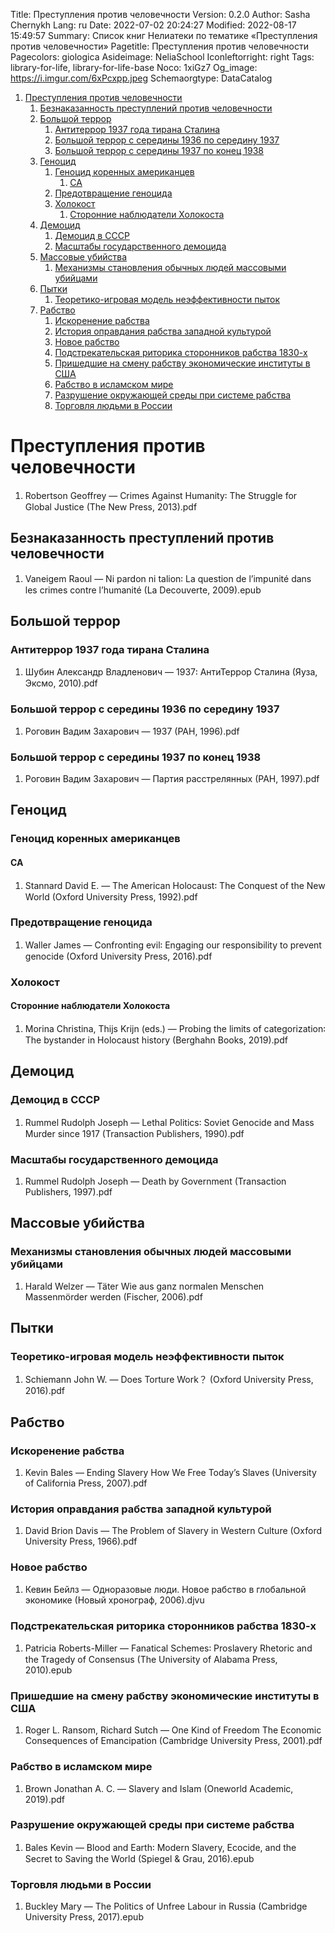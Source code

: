 Title: Преступления против человечности
Version: 0.2.0
Author: Sasha Chernykh
Lang: ru
Date: 2022-07-02 20:24:27
Modified: 2022-08-17 15:49:57
Summary: Список книг Нелиатеки по тематике «Преступления против человечности»
Pagetitle: Преступления против человечности
Pagecolors: giologica
Asideimage: NeliaSchool
Iconleftorright: right
Tags: library-for-life, library-for-life-base
Noco: 1xiGz7
Og_image: https://i.imgur.com/6xPcxpp.jpeg
Schemaorgtype: DataCatalog

<!-- MarkdownTOC -->

1. [Преступления против человечности](#Преступления-против-человечности)
	1. [Безнаказанность преступлений против человечности](#Безнаказанность-преступлений-против-человечности)
	1. [Большой террор](#Большой-террор)
		1. [Антитеррор 1937 года тирана Сталина](#Антитеррор-1937-года-тирана-Сталина)
		1. [Большой террор с середины 1936 по середину 1937](#Большой-террор-с-середины-1936-по-середину-1937)
		1. [Большой террор с середины 1937 по конец 1938](#Большой-террор-с-середины-1937-по-конец-1938)
	1. [Геноцид](#Геноцид)
		1. [Геноцид коренных американцев](#Геноцид-коренных-американцев)
			1. [CA](#CA)
		1. [Предотвращение геноцида](#Предотвращение-геноцида)
		1. [Холокост](#Холокост)
			1. [Сторонние наблюдатели Холокоста](#Сторонние-наблюдатели-Холокоста)
	1. [Демоцид](#Демоцид)
		1. [Демоцид в СССР](#Демоцид-в-СССР)
		1. [Масштабы государственного демоцида](#Масштабы-государственного-демоцида)
	1. [Массовые убийства](#Массовые-убийства)
		1. [Механизмы становления обычных людей массовыми убийцами](#Механизмы-становления-обычных-людей-массовыми-убийцами)
	1. [Пытки](#Пытки)
		1. [Теоретико-игровая модель неэффективности пыток](#Теоретико-игровая-модель-неэффективности-пыток)
	1. [Рабство](#Рабство)
		1. [Искоренение рабства](#Искоренение-рабства)
		1. [История оправдания рабства западной культурой](#История-оправдания-рабства-западной-культурой)
		1. [Новое рабство](#Новое-рабство)
		1. [Подстрекательская риторика сторонников рабства 1830-х](#Подстрекательская-риторика-сторонников-рабства-1830-х)
		1. [Пришедшие на смену рабству экономические институты в США](#Пришедшие-на-смену-рабству-экономические-институты-в-США)
		1. [Рабство в исламском мире](#Рабство-в-исламском-мире)
		1. [Разрушение окружающей среды при системе рабства](#Разрушение-окружающей-среды-при-системе-рабства)
		1. [Торговля людьми в России](#Торговля-людьми-в-России)

<!-- /MarkdownTOC -->

<a id="Преступления-против-человечности"></a>
# Преступления против человечности

1. Robertson Geoffrey — Crimes Against Humanity꞉ The Struggle for Global Justice (The New Press, 2013).pdf

<a id="Безнаказанность-преступлений-против-человечности"></a>
## Безнаказанность преступлений против человечности

1. Vaneigem Raoul — Ni pardon ni talion꞉ La question de l’impunité dans les crimes contre l’humanité (La Decouverte, 2009).epub

<a id="Большой-террор"></a>
## Большой террор

<a id="Антитеррор-1937-года-тирана-Сталина"></a>
### Антитеррор 1937 года тирана Сталина

1. Шубин Александр Владленович — 1937꞉ АнтиТеррор Сталина (Яуза, Эксмо, 2010).pdf

<a id="Большой-террор-с-середины-1936-по-середину-1937"></a>
### Большой террор с середины 1936 по середину 1937

1. Роговин Вадим Захарович — 1937 (РАН, 1996).pdf

<a id="Большой-террор-с-середины-1937-по-конец-1938"></a>
### Большой террор с середины 1937 по конец 1938

1. Роговин Вадим Захарович — Партия расстрелянных (РАН, 1997).pdf

<a id="Геноцид"></a>
## Геноцид

<a id="Геноцид-коренных-американцев"></a>
### Геноцид коренных американцев

<a id="CA"></a>
#### CA

1. Stannard David E. — The American Holocaust꞉ The Conquest of the New World (Oxford University Press, 1992).pdf

<a id="Предотвращение-геноцида"></a>
### Предотвращение геноцида

1. Waller James — Confronting evil꞉ Engaging our responsibility to prevent genocide (Oxford University Press, 2016).pdf

<a id="Холокост"></a>
### Холокост

<a id="Сторонние-наблюдатели-Холокоста"></a>
#### Сторонние наблюдатели Холокоста

1. Morina Christina, Thijs Krijn (eds.) — Probing the limits of categorization꞉ The bystander in Holocaust history (Berghahn Books, 2019).pdf

<a id="Демоцид"></a>
## Демоцид

<a id="Демоцид-в-СССР"></a>
### Демоцид в СССР

1. Rummel Rudolph Joseph — Lethal Politics꞉ Soviet Genocide and Mass Murder since 1917 (Transaction Publishers, 1990).pdf

<a id="Масштабы-государственного-демоцида"></a>
### Масштабы государственного демоцида

1. Rummel Rudolph Joseph — Death by Government (Transaction Publishers, 1997).pdf

<a id="Массовые-убийства"></a>
## Массовые убийства

<a id="Механизмы-становления-обычных-людей-массовыми-убийцами"></a>
### Механизмы становления обычных людей массовыми убийцами

1. Harald Welzer — Täter Wie aus ganz normalen Menschen Massenmörder werden (Fischer, 2006).pdf

<a id="Пытки"></a>
## Пытки

<a id="Теоретико-игровая-модель-неэффективности-пыток"></a>
### Теоретико-игровая модель неэффективности пыток

1. Schiemann John W. — Does Torture Work？ (Oxford University Press, 2016).pdf

<a id="Рабство"></a>
## Рабство

<a id="Искоренение-рабства"></a>
### Искоренение рабства

1. Kevin Bales — Ending Slavery How We Free Today’s Slaves (University of California Press, 2007).pdf

<a id="История-оправдания-рабства-западной-культурой"></a>
### История оправдания рабства западной культурой

1. David Brion Davis — The Problem of Slavery in Western Culture (Oxford University Press, 1966).pdf

<a id="Новое-рабство"></a>
### Новое рабство

1. Кевин Бейлз — Одноразовые люди. Новое рабство в глобальной экономике (Новый хронограф, 2006).djvu

<a id="Подстрекательская-риторика-сторонников-рабства-1830-х"></a>
### Подстрекательская риторика сторонников рабства 1830-х

1. Patricia Roberts-Miller — Fanatical Schemes꞉ Proslavery Rhetoric and the Tragedy of Consensus (The University of Alabama Press, 2010).epub

<a id="Пришедшие-на-смену-рабству-экономические-институты-в-США"></a>
### Пришедшие на смену рабству экономические институты в США

1. Roger L. Ransom, Richard Sutch — One Kind of Freedom The Economic Consequences of Emancipation (Cambridge University Press, 2001).pdf

<a id="Рабство-в-исламском-мире"></a>
### Рабство в исламском мире

1. Brown Jonathan A. C. — Slavery and Islam (Oneworld Academic, 2019).pdf

<a id="Разрушение-окружающей-среды-при-системе-рабства"></a>
### Разрушение окружающей среды при системе рабства

1. Bales Kevin — Blood and Earth꞉ Modern Slavery, Ecocide, and the Secret to Saving the World (Spiegel & Grau, 2016).epub

<a id="Торговля-людьми-в-России"></a>
### Торговля людьми в России

1. Buckley Mary — The Politics of Unfree Labour in Russia (Cambridge University Press, 2017).epub
